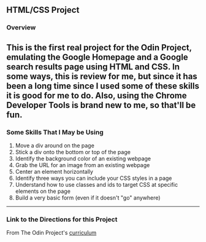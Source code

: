 ## HTML/CSS Project

### Overview

This is the first real project for the Odin Project, emulating the Google Homepage and a Google search results page using HTML and CSS.
In some ways, this is review for me, but since it has been a long time since I used some of these skills it is good for me to do.
Also, using the Chrome Developer Tools is brand new to me, so that'll be fun.
---

### Some Skills That I May be Using

1. Move a div around on the page
2. Stick a div onto the bottom or top of the page
3. Identify the background color of an existing webpage
4. Grab the URL for an image from an existing webpage
5. Center an element horizontally
6. Identify three ways you can include your CSS styles in a page
7. Understand how to use classes and ids to target CSS at specific elements on the page
8. Build a very basic form (even if it doesn't "go" anywhere)
---

### Link to the Directions for this Project

From The Odin Project's [curriculum](http://www.theodinproject.com/web-development-101/html-css)